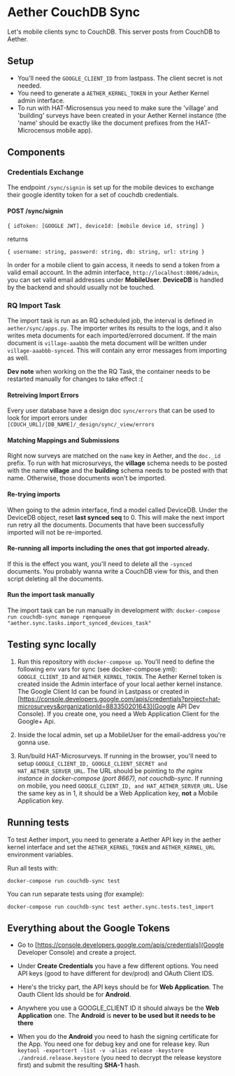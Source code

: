Aether CouchDB Sync
==========

Let's mobile clients sync to CouchDB. This server posts from CouchDB to Aether.

Setup
----

- You'll need the `GOOGLE_CLIENT_ID` from lastpass. The client secret is not needed.
- You need to generate a `AETHER_KERNEL_TOKEN` in your Aether Kernel admin interface.
- To run with HAT-Microsensus you need to make sure the 'village' and 'building' surveys have been created in your Aether Kernel instance (the 'name' should be exactly like the document prefixes from the HAT-Microcensus mobile app).

Components
----

### Credentials Exchange

The endpoint `/sync/signin` is set up for the mobile devices to exchange their google identity token for a set of couchdb credentials.

#### POST /sync/signin

```
{ idToken: [GOOGLE JWT], deviceId: [mobile device id, string] }
```

returns

```
{ username: string, password: string, db: string, url: string }
```

In order for a mobile client to gain access, it needs to send a token from a valid email account. In the admin interface, `http://localhost:8006/admin`, you can set valid email addresses under **MobileUser**. **DeviceDB** is handled by the backend and should usually not be touched.

### RQ Import Task

The import task is run as an RQ scheduled job, the interval is defined in `aether/sync/apps.py`. The importer writes its results to the logs, and it also writes meta documents for each imported/errored document. If the main document is `village-aaabbb` the meta document will be written under `village-aaabbb-synced`. This will contain any error messages from importing as well.

**Dev note** when working on the the RQ Task, the container needs to be restarted manually for changes to take effect :(

#### Retreiving Import Errors

Every user database have a design doc `sync/errors` that can be used to look for import errors under `[COUCH_URL]/[DB_NAME]/_design/sync/_view/errors`

#### Matching Mappings and Submissions

Right now surveys are matched on the `name` key in Aether, and the `doc._id` prefix. To run with hat microsurveys, the **village** schema needs to be posted with the name **village** and the **building** schema needs to be posted with that name. Otherwise, those documents won't be imported.

#### Re-trying imports

When going to the admin interface, find a model called DeviceDB. Under the DeviceDB object, reset **last synced seq** to 0. This will make the next import run retry all the documents. Documents that have been successfully imported will not be re-imported.

#### Re-running all imports including the ones that got imported already.
If this is the effect you want, you'll need to delete all the `-synced` documents. You probably wanna write a CouchDB view for this, and then script deleting all the documents.

#### Run the import task manually
The import task can be run manually in development with: `docker-compose run couchdb-sync manage rqenqueue "aether.sync.tasks.import_synced_devices_task"`

Testing sync locally
----

1. Run this repository with `docker-compose up`. You'll need to define the following env vars for sync (see docker-compose.yml): `GOOGLE_CLIENT_ID` and `AETHER_KERNEL_TOKEN`. The Aether Kernel token is created inside the Admin interface of your local aether kernel instance. The Google Client Id can be found in Lastpass or created in [https://console.developers.google.com/apis/credentials?project=hat-microsurveys&organizationId=883350201643](Google API Dev Console). If you create one, you need a Web Application Client for the Google+ Api.

2. Inside the local admin, set up a MobileUser for the email-address you're gonna use.

3. Run/build HAT-Microsurveys. If running in the browser, you'll need to setup `GOOGLE_CLIENT_ID, GOOGLE_CLIENT_SECRET and HAT_AETHER_SERVER_URL`. The URL should be pointing to *the nginx instance in docker-compose (port 8667), not couchdb-sync*. If running on mobile, you need `GOOGLE_CLIENT_ID, and HAT_AETHER_SERVER_URL`. Use the same key as in 1, it should be a Web Application key, **not** a Mobile Application key.

Running tests
-----

To test Aether import, you need to generate a Aether API key in the aether kernel interface and set the `AETHER_KERNEL_TOKEN` and `AETHER_KERNEL_URL` environment variables.

Run all tests with:

`docker-compose run couchdb-sync test`

You can run separate tests using (for example):

`docker-compose run couchdb-sync test aether.sync.tests.test_import`

Everything about the Google Tokens
-------

- Go to [https://console.developers.google.com/apis/credentials](Google Developer Console) and create a project.

- Under **Create Credentials** you have a few different options. You need API keys (good to have different for dev/prod) and OAuth Client IDS.
- Here's the tricky part, the API keys should be for **Web Application**. The Oauth Client Ids should be for **Android**.

- Anywhere you use a GOOGLE_CLIENT ID it should always be the **Web Application** one. The **Android** is **never to be used but it needs to be there**

- When you do the **Android** you need to hash the signing certificate for the App. You need one for debug key and one for release key. Run `keytool -exportcert -list -v -alias release -keystore ./android.release.keystore` (you need to decrypt the release keystore first) and submit the resulting **SHA-1** hash.
